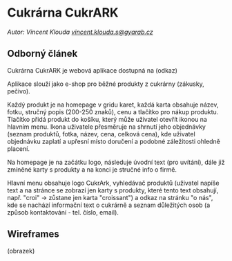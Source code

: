 # Cukrárna CukrARK
*Autor: Vincent Klouda [vincent.klouda.s@gyarab.cz](mailto:vincent.klouda.s@gyarab.cz)*

## Odborný článek

Cukrárna CukrARK je webová aplikace dostupná na (odkaz)

Aplikace slouží jako e-shop pro běžné produkty z cukrárny (zákusky, pečivo). 

Každý produkt je na homepage v gridu karet, každá karta obsahuje název, fotku, stručný popis (200-250 znaků), cenu a tlačítko pro nákup produktu. Tlačítko přidá produkt do košíku, který může uživatel otevřít ikonou na hlavním menu. Ikona uživatele přesměruje na shrnutí jeho objednávky (seznam produktů, fotka, název, cena, celková cena), kde uživatel objednávku zaplatí a upřesní místo doručení a podobné záležitosti ohledně placení. 

Na homepage je na začátku logo, následuje úvodní text (pro uvítání), dále již zmíněné karty s produkty a na konci je stručné info o firmě.

Hlavní menu obsahuje logo CukrArk, vyhledávač produktů (uživatel napíše text a na stránce se zobrazí jen karty s produkty, které tento text obsahují, např. "croi" -> zůstane jen karta "croissant") a odkaz na stránku "o nás", kde se nachází informační text o cukrárně a seznam důležitých osob (a způsob kontaktování - tel. číslo, email).

## Wireframes

(obrazek)

